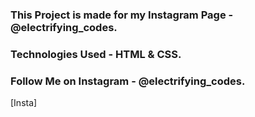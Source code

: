 ### This Project is made for my Instagram Page - @electrifying_codes.

### Technologies Used - HTML & CSS.

### Follow Me on Instagram - @electrifying_codes.

[Insta]
